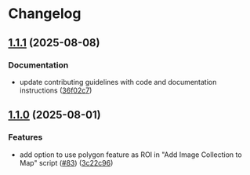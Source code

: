 # Changelog

## [1.1.1](https://github.com/gee-community/arcgis-earthengine-toolbox/compare/v1.1.0...v1.1.1) (2025-08-08)


### Documentation

* update contributing guidelines with code and documentation instructions ([36f02c7](https://github.com/gee-community/arcgis-earthengine-toolbox/commit/36f02c79c52bf5814189730f0f44b4c1a944de0d))

## [1.1.0](https://github.com/gee-community/arcgis-earthengine-toolbox/compare/v1.0.0...v1.1.0) (2025-08-01)


### Features

* add option to use polygon feature as ROI in "Add Image Collection to Map" script ([#83](https://github.com/gee-community/arcgis-earthengine-toolbox/issues/83)) ([3c22c96](https://github.com/gee-community/arcgis-earthengine-toolbox/commit/3c22c962243e24053d7d6e522ee18c03ab1b4a04))

